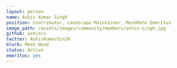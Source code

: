 ```yaml
---
layout: person
name: Ashis Kumar Singh
position: Contributor, Landscape Maintainer, MeshMate Emeritus
image_path: /assets/images/community/members/ashis-singh.jpg
github: ashiscs
twitter: AshisKumarSin20
blurb: Mesh Head
status: Active
emeritus: yes
---
```


